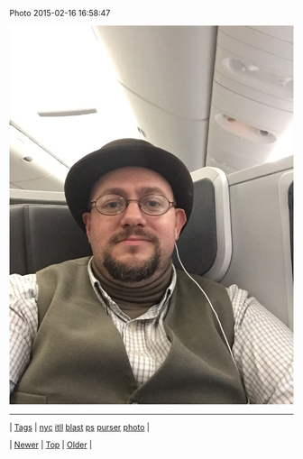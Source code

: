 <!--
title: Photo 2015-02-16 16
date: 2020-06-28T15:27:00.069Z
tags: nyc, itll, blast, ps, purser, photo
-->


Photo 2015-02-16 16:58:47

![](111188494969-0.jpg)

<!--BOTTOM-POST-NAVIGATION-->
---

| [Tags](tags.md) | [nyc](tag-nyc.md) [itll](tag-itll.md) [blast](tag-blast.md) [ps](tag-ps.md) [purser](tag-purser.md) [photo](tag-photo.md) |

| [Newer](111172724164.md) | [Top](index.md) | [Older](111199811709.md) |